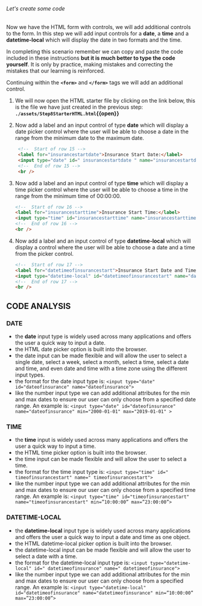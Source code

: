 ###### Let's create some code

Now we have the HTML form with controls, we will add additional controls to the form. In this step we will add input controls for a **date**, a **time** and a **datetime-local** which will display the date in two formats and the time.

In completing this scenario remember we can copy and paste the code included in these instructions **but it is much better to type the code yourself**. It is only by practice, making mistakes and correcting the mistakes that our learning is reinforced.

Continuing within the **`<form>`** and **`</form>`** tags we will add an additional control.

1. We will now open the HTML starter file by clicking on the link below, this is the file we have just created in the previous step:
   **`./assets/Step8StarterHTML.html`{{open}}**
     &nbsp;

2. Now add a label and an input control of type **date** which will display a date picker control where the user will be able to choose a date in the range from the minimum date to the maximum date.
   &nbsp;

   ```HTML
    <!--  Start of row 15 -->
    <label for="insurancestartdate">Insurance Start Date:</label>
    <input type="date" id=" insurancestartdate " name="insurancestartdate" min="2022-01-01" max="2022-12-31" />
    <!--  End of row 15 -->
    <br />
    ```

3. Now add a label and an input control of type **time** which will display a time picker control where the user will be able to choose a time in the range from the minimum time of 00:00:00.
   &nbsp;

    ```HTML
    <!--  Start of row 16 -->
    <label for="insurancestarttime">Insurance Start Time:</label>
    <input type="time" id="insurancestarttime" name="insurancestarttime" min="00:00:00" />
    <!--  End of row 16 -->
    <br />
    ```

4. Now add a label and an input control of type **datetime-local** which will display a control where the user will be able to choose a date and a time from the picker control.
   &nbsp;

    ```HTML
    <!--  Start of row 17 -->
    <label for="datetimeofinsurancestart">Insurance Start Date and Time:</label>
    <input type="datetime-local" id="datetimeofinsurancestart" name="datetimeofinsurancestart" />
    <!--  End of row 17 -->
    <br />
   ```

## CODE ANALYSIS

### DATE

- the **date** input type is widely used across many applications and offers the user a quick way to input a date.
- the HTML date picker option is built into the browser.  
- the date input can be made flexible and will allow the user to select a single date, select a week, select a month, select a time, select a date and time, and even date and time with a time zone using the different input types.
- the format for the date input type is:
   ``<input type="date" id="dateofinsurance" name="dateofinsurance">``
- like the number input type we can add additional attributes for the min and max dates to ensure our user can only choose from a specified date range. An example is:
   ``<input type="date" id="dateofinsurance" name="dateofinsurance" min="2000-01-01" max="2019-01-01" >``

### TIME

- the **time** input is widely used across many applications and offers the user a quick way to input a time.
- the HTML time picker option is built into the browser.  
- the time input can be made flexible and will allow the user to select a time.
- the format for the time input type is:
   ``<input type="time" id=" timeofinsurancestart" name=" timeofinsurancestart">``
- like the number input type we can add additional attributes for the min and max dates to ensure our user can only choose from a specified time range. An example is:
   ``<input type="time" id="timeofinsurancestart" name="timeofinsurancestart" min=”10:00:00” max=”23:00:00”>``

### DATETIME-LOCAL

- the **datetime-local** input type is widely used across many applications and offers the user a quick way to input a date and time as one object.
- the HTML datetime-local picker option is built into the browser.  
- the datetime-local input can be made flexible and will allow the user to select a date with a time.
- the format for the datetime-local input type is:
   ``<input type="datetime-local" id=" datetimeofinsurance" name=" datetimeofinsurance">``
- like the number input type we can add additional attributes for the min and max dates to ensure our user can only choose from a specified range. An example is:
   ``<input type="datetime-local" id="datetimeofinsurance" name="datetimeofinsurance" min=”10:00:00” max=”23:00:00”>``
